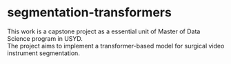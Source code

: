 # segmentation-transformers
This work is a capstone project as a essential unit of Master of Data Science program in USYD.  
The project aims to implement a transformer-based model for surgical video instrument segmentation.